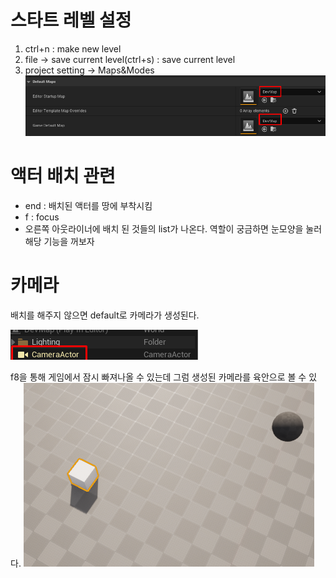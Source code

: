 # 스타트 레벨 설정
1. ctrl+n : make new level
2. file -> save current level(ctrl+s) : save current level
3. project setting -> Maps&Modes
![](../image/2022-10-11-20-18-40.png)

# 액터 배치 관련
- end : 배치된 액터를 땅에 부착시킴
- f : focus
- 오른쪽 아웃라이너에 배치 된 것들의 list가 나온다. 역할이 궁금하면 눈모양을 눌러 해당 기능을 꺼보자

# 카메라
배치를 해주지 않으면 default로 카메라가 생성된다.

![](../image/2022-10-25-20-15-53.png)

f8을 통해 게임에서 잠시 빠져나올 수 있는데 그럼 생성된 카메라를 육안으로 볼 수 있다.
![](../image/2022-10-25-20-16-55.png)